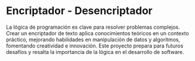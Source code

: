 # Encriptador - Desencriptador

La lógica de programación es clave para resolver problemas complejos. Crear un encriptador de texto aplica conocimientos teóricos en un contexto práctico, mejorando habilidades en manipulación de datos y algoritmos, fomentando creatividad e innovación. Este proyecto prepara para futuros desafíos y resalta la importancia de la lógica en el desarrollo de software.
